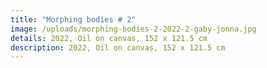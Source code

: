 ```yaml
---
title: "Morphing bodies # 2"
image: /uploads/morphing-bodies-2-2022-2-gaby-jonna.jpg
details: 2022, Oil on canvas, 152 x 121.5 cm
description: 2022, Oil on canvas, 152 x 121.5 cm
---
```


